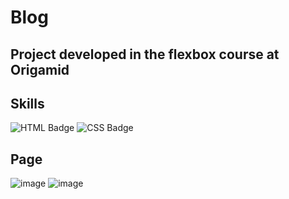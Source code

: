 # Blog

## Project developed in the flexbox course at Origamid

## Skills
![HTML Badge](https://img.shields.io/badge/HTML5-E34F26?style=for-the-badge&logo=html5&logoColor=white)
![CSS Badge](https://img.shields.io/badge/CSS3-1572B6?style=for-the-badge&logo=css3&logoColor=white)

## Page
![image](https://user-images.githubusercontent.com/65916297/132385405-3804548e-a159-43cf-9f9d-086f840e64cd.png)
![image](https://user-images.githubusercontent.com/65916297/132385516-5045c3b7-d9c5-422d-87fb-7d3e1d744a89.png)


